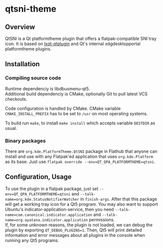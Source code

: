 # qtsni-theme

## Overview

QtSNI is a Qt platformtheme plugin that offers a flatpak-compatible SNI tray icon. It is based on [lxqt-qtplugin](https://github.com/lxqt/lxqt-qtplugin) and Qt's internal xdgdesktopportal platformtheme plugins.

## Installation

### Compiling source code

Runtime dependenciy is libdbusmenu-qt5.   
Additional build dependenciy is CMake, optionally Git to pull latest VCS checkouts.   

Code configuration is handled by CMake. CMake variable `CMAKE_INSTALL_PREFIX` has to be set to `/usr` on most operating systems.   

To build run `make`, to install `make install` which accepts variable `DESTDIR` as usual.   

### Binary packages

There are `org.kde.PlatformTheme.QtSNI` package in Flathub that anyone can install and use with any Flatpak'ed application that uses `org.kde.Platform` as its base. Just use `flatpak override --env=QT_QPA_PLATFORMTHEME=qtsni`.

## Configuration, Usage

To use the plugin in a flatpak package, just set `--env=QT_QPA_PLATFORMTHEME=qtsni` and `--talk-name=org.kde.StatusNotifierWatcher` in `finish-args`. After that this package will get a working tray icon for a Qt5 program. You may also want to support Ubuntu's indicator-application-service, then you need `--talk-name=com.canonical.indicator.application` and `--talk-name=org.ayatana.indicator.application` permissions.   
If, for some unknown reasons, the plugin is not loaded, we can debug the plugin by exporting `QT_DEBUG_PLUGINS=1`. Then, Qt5 will print detailed information and error messages about all plugins in the console when running any Qt5 programs.
